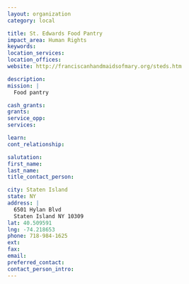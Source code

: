```yaml
---
layout: organization
category: local

title: St. Edwards Food Pantry
impact_area: Human Rights
keywords: 
location_services: 
location_offices: 
website: http://franciscanhandmaidsofmary.org/steds.htm

description: 
mission: |
  Food pantry

cash_grants: 
grants: 
service_opp: 
services: 

learn: 
cont_relationship: 

salutation: 
first_name: 
last_name: 
title_contact_person: 

city: Staten Island
state: NY
address: |
  6501 Hylan Blvd     
  Staten Island NY 10309
lat: 40.509591
lng: -74.218653
phone: 718-984-1625
ext: 
fax: 
email: 
preferred_contact: 
contact_person_intro: 
---
```

